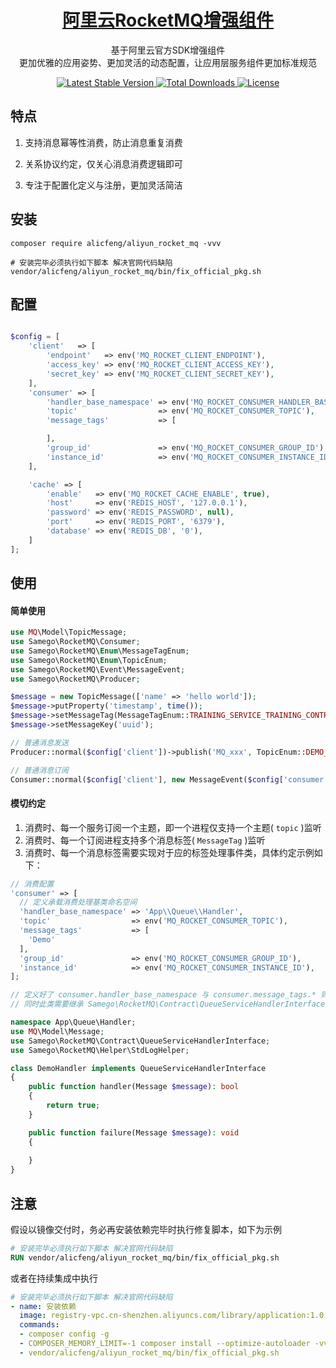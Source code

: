 <h1 align="center">
    <a href="https://github.com/alicfeng/aliyun_rocket_mq">
        阿里云RocketMQ增强组件
    </a>
</h1>
<p align="center">
    基于阿里云官方SDK增强组件
     <br>
    更加优雅的应用姿势、更加灵活的动态配置，让应用层服务组件更加标准规范
</p>
<p align="center">
    <a href="https://packagist.org/packages/alicfeng/aliyun_rocket_mq">
        <img src="https://poser.pugx.org/alicfeng/aliyun_rocket_mq/v/stable.svg" alt="Latest Stable Version">
    </a>
    <a href="https://packagist.org/packages/alicfeng/aliyun_rocket_mq">
        <img src="https://poser.pugx.org/alicfeng/aliyun_rocket_mq/d/total.svg" alt="Total Downloads">
    </a>
    <a href="https://packagist.org/packages/alicfeng/aliyun_rocket_mq">
        <img src="https://poser.pugx.org/alicfeng/aliyun_rocket_mq/license.svg" alt="License">
    </a>
</p>

## 特点

1. 支持消息幂等性消费，防止消息重复消费

2. 关系协议约定，仅关心消息消费逻辑即可

3. 专注于配置化定义与注册，更加灵活简洁



## 安装

```shell
composer require alicfeng/aliyun_rocket_mq -vvv

# 安装完毕必须执行如下脚本 解决官网代码缺陷
vendor/alicfeng/aliyun_rocket_mq/bin/fix_official_pkg.sh
```



## 配置

```php

$config = [
    'client'   => [
        'endpoint'   => env('MQ_ROCKET_CLIENT_ENDPOINT'),
        'access_key' => env('MQ_ROCKET_CLIENT_ACCESS_KEY'),
        'secret_key' => env('MQ_ROCKET_CLIENT_SECRET_KEY'),
    ],
    'consumer' => [
        'handler_base_namespace' => env('MQ_ROCKET_CONSUMER_HANDLER_BASE_NAMESPACE'),
        'topic'                  => env('MQ_ROCKET_CONSUMER_TOPIC'),
        'message_tags'           => [

        ],
        'group_id'               => env('MQ_ROCKET_CONSUMER_GROUP_ID'),
        'instance_id'            => env('MQ_ROCKET_CONSUMER_INSTANCE_ID'),
    ],

    'cache' => [
        'enable'   => env('MQ_ROCKET_CACHE_ENABLE', true),
        'host'     => env('REDIS_HOST', '127.0.0.1'),
        'password' => env('REDIS_PASSWORD', null),
        'port'     => env('REDIS_PORT', '6379'),
        'database' => env('REDIS_DB', '0'),
    ]
];
```



## 使用

#### 简单使用

```php
use MQ\Model\TopicMessage;
use Samego\RocketMQ\Consumer;
use Samego\RocketMQ\Enum\MessageTagEnum;
use Samego\RocketMQ\Enum\TopicEnum;
use Samego\RocketMQ\Event\MessageEvent;
use Samego\RocketMQ\Producer;

$message = new TopicMessage(['name' => 'hello world']);
$message->putProperty('timestamp', time());
$message->setMessageTag(MessageTagEnum::TRAINING_SERVICE_TRAINING_CONTROLLER);
$message->setMessageKey('uuid');

// 普通消息发送
Producer::normal($config['client'])->publish('MQ_xxx', TopicEnum::DEMO_SERVICE, $message);

// 普通消息订阅
Consumer::normal($config['client'], new MessageEvent($config['consumer'], $config['cache']))->subscribe();
```

#### 模切约定

1. 消费时、每一个服务订阅一个主题，即一个进程仅支持一个主题( `topic` )监听
2. 消费时、每一个订阅进程支持多个消息标签( `MessageTag` )监听
3. 消费时、每一个消息标签需要实现对于应的标签处理事件类，具体约定示例如下：

```php
// 消费配置
'consumer' => [
  // 定义承载消费处理基类命名空间
  'handler_base_namespace' => 'App\\Queue\\Handler',
  'topic'                  => env('MQ_ROCKET_CONSUMER_TOPIC'),
  'message_tags'           => [
    'Demo'
  ],
  'group_id'               => env('MQ_ROCKET_CONSUMER_GROUP_ID'),
  'instance_id'            => env('MQ_ROCKET_CONSUMER_INSTANCE_ID'),
];

// 定义好了 consumer.handler_base_namespace 与 consumer.message_tags.* 则需要定义Demo消费处理类 DemoHandler
// 同时此类需要继承 Samego\RocketMQ\Contract\QueueServiceHandlerInterface 接口

namespace App\Queue\Handler;
use MQ\Model\Message;
use Samego\RocketMQ\Contract\QueueServiceHandlerInterface;
use Samego\RocketMQ\Helper\StdLogHelper;

class DemoHandler implements QueueServiceHandlerInterface
{
    public function handler(Message $message): bool
    {
        return true;
    }

    public function failure(Message $message): void
    {
      
    }
}
```



## 注意

假设以镜像交付时，务必再安装依赖完毕时执行修复脚本，如下为示例

```dockerfile
# 安装完毕必须执行如下脚本 解决官网代码缺陷
RUN vendor/alicfeng/aliyun_rocket_mq/bin/fix_official_pkg.sh
```

或者在持续集成中执行

```yaml
# 安装完毕必须执行如下脚本 解决官网代码缺陷
- name: 安装依赖
  image: registry-vpc.cn-shenzhen.aliyuncs.com/library/application:1.0.0
  commands:
  - composer config -g
  - COMPOSER_MEMORY_LIMIT=-1 composer install --optimize-autoloader -vvv
  - vendor/alicfeng/aliyun_rocket_mq/bin/fix_official_pkg.sh
```

